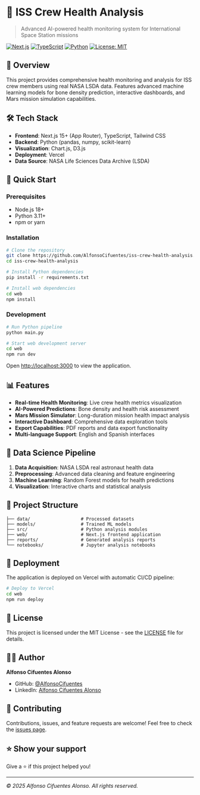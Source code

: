 # 🚀 ISS Crew Health Analysis

> Advanced AI-powered health monitoring system for International Space Station missions

[![Next.js](https://img.shields.io/badge/Next.js-15.5.2-black.svg)](https://nextjs.org/)
[![TypeScript](https://img.shields.io/badge/TypeScript-5.0-blue.svg)](https://www.typescriptlang.org/)
[![Python](https://img.shields.io/badge/Python-3.11-green.svg)](https://www.python.org/)
[![License: MIT](https://img.shields.io/badge/License-MIT-yellow.svg)](https://opensource.org/licenses/MIT)

## 🌟 Overview

This project provides comprehensive health monitoring and analysis for ISS crew members using real NASA LSDA data. Features advanced machine learning models for bone density prediction, interactive dashboards, and Mars mission simulation capabilities.

## 🛠️ Tech Stack

- **Frontend**: Next.js 15+ (App Router), TypeScript, Tailwind CSS
- **Backend**: Python (pandas, numpy, scikit-learn)
- **Visualization**: Chart.js, D3.js
- **Deployment**: Vercel
- **Data Source**: NASA Life Sciences Data Archive (LSDA)

## 🚀 Quick Start

### Prerequisites
- Node.js 18+
- Python 3.11+
- npm or yarn

### Installation

```bash
# Clone the repository
git clone https://github.com/AlfonsoCifuentes/iss-crew-health-analysis.git
cd iss-crew-health-analysis

# Install Python dependencies
pip install -r requirements.txt

# Install web dependencies
cd web
npm install
```

### Development

```bash
# Run Python pipeline
python main.py

# Start web development server
cd web
npm run dev
```

Open [http://localhost:3000](http://localhost:3000) to view the application.

## 📊 Features

- **Real-time Health Monitoring**: Live crew health metrics visualization
- **AI-Powered Predictions**: Bone density and health risk assessment
- **Mars Mission Simulator**: Long-duration mission health impact analysis  
- **Interactive Dashboard**: Comprehensive data exploration tools
- **Export Capabilities**: PDF reports and data export functionality
- **Multi-language Support**: English and Spanish interfaces

## 🧬 Data Science Pipeline

1. **Data Acquisition**: NASA LSDA real astronaut health data
2. **Preprocessing**: Advanced data cleaning and feature engineering
3. **Machine Learning**: Random Forest models for health predictions
4. **Visualization**: Interactive charts and statistical analysis

## 📁 Project Structure

```
├── data/                   # Processed datasets
├── models/                 # Trained ML models
├── src/                    # Python analysis modules
├── web/                    # Next.js frontend application
├── reports/                # Generated analysis reports
└── notebooks/              # Jupyter analysis notebooks
```

## 🚀 Deployment

The application is deployed on Vercel with automatic CI/CD pipeline:

```bash
# Deploy to Vercel
cd web
npm run deploy
```

## 📄 License

This project is licensed under the MIT License - see the [LICENSE](LICENSE) file for details.

## 👨‍💻 Author

**Alfonso Cifuentes Alonso**

- GitHub: [@AlfonsoCifuentes](https://github.com/AlfonsoCifuentes)
- LinkedIn: [Alfonso Cifuentes Alonso](https://linkedin.com/in/alfonso-cifuentes-alonso)

## 🤝 Contributing

Contributions, issues, and feature requests are welcome! Feel free to check the [issues page](https://github.com/AlfonsoCifuentes/iss-crew-health-analysis/issues).

## ⭐ Show your support

Give a ⭐️ if this project helped you!

---

*© 2025 Alfonso Cifuentes Alonso. All rights reserved.*
